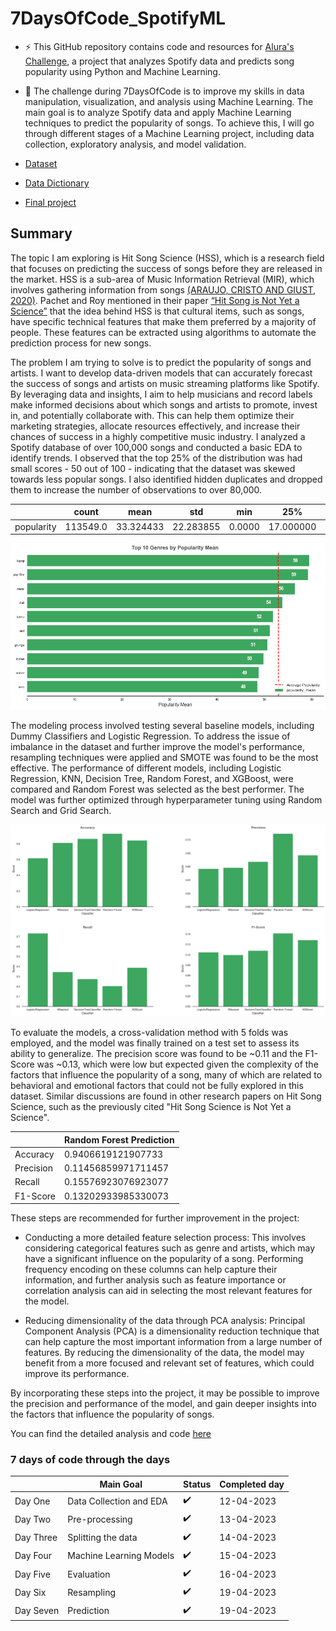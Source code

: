 # 7DaysOfCode_SpotifyML

- ⚡ This GitHub repository contains code and resources for [Alura's Challenge](https://7daysofcode.io/matricula/machine-learning), a project that analyzes Spotify data and predicts song popularity using Python and Machine Learning. 


- 🔭 The challenge during 7DaysOfCode is to improve my skills in data manipulation, visualization, and analysis using Machine Learning. The main goal is to analyze Spotify data and apply Machine Learning techniques to predict the popularity of songs. To achieve this, I will go through different stages of a Machine Learning project, including data collection, exploratory analysis, and model validation.

- [Dataset](https://www.kaggle.com/datasets/maharshipandya/-spotify-tracks-dataset?utm_source=ActiveCampaign&utm_medium=email&utm_content=%237DaysOfCode+-+Machine+Learning+1%2F7%3A+Coleta+de+dados+e+An%C3%A1lise+Explorat%C3%B3ria&utm_campaign=%5BAlura+%237Days+Of+Code%5D%28Js+e+DOM+-+3%C2%AA+Ed+%29+1%2F7)
- [Data Dictionary](https://github.com/biancaportela/7DaysOfCode_SpotifyML/blob/main/data/data_dictionary.md)

- [Final project](https://github.com/biancaportela/7DaysOfCode_SpotifyML/blob/main/projeto_final.ipynb)

## Summary

The topic I am exploring is Hit Song Science (HSS), which is a research field that focuses on predicting the success of songs before they are released in the market. HSS is a sub-area of Music Information Retrieval (MIR), which involves gathering information from songs [(ARAUJO, CRISTO AND GIUST, 2020)](https://seer.ufrgs.br/rita/article/view/RITA_VOL27_NR4_108). Pachet and Roy mentioned in their paper [“Hit Song is Not Yet a Science”](https://ismir2008.ismir.net/papers/ISMIR2008_133.pdf) that the idea behind HSS is that cultural items, such as songs, have specific technical features that make them preferred by a majority of people. These features can be extracted using algorithms to automate the prediction process for new songs.

The problem I am trying to solve is to predict the popularity of songs and artists. I want to develop data-driven models that can accurately forecast the success of songs and artists on music streaming platforms like Spotify. By leveraging data and insights, I aim to help musicians and record labels make informed decisions about which songs and artists to promote, invest in, and potentially collaborate with. This can help them optimize their marketing strategies, allocate resources effectively, and increase their chances of success in a highly competitive music industry. I analyzed a Spotify database of over 100,000 songs and conducted a basic EDA to identify trends. I observed that the top 25% of the distribution was had small scores - 50 out of 100 - indicating that the dataset was skewed towards less popular songs. I also identified hidden duplicates and dropped them to increase the number of observations to over 80,000.

| | count	    | mean	    |     std	  |  min	 |  25%	      |   50%	    |   75%	  |   max   |
|-----------|-----------|-----------|-----------|--------|------------|-----------|---------|---------|
popularity	| 113549.0	| 33.324433	| 22.283855 |	0.0000 |	17.000000 |	35.000000 |	50.0000 |	100.00000

<p float='center'>
  <img src='https://github.com/biancaportela/7DaysOfCode_SpotifyML/blob/main/pictures/mean_popularity.png?raw=true'>
</p>
  
The modeling process involved testing several baseline models, including Dummy Classifiers and Logistic Regression. To address the issue of imbalance in the dataset and further improve the model's performance, resampling techniques were applied and SMOTE was found to be the most effective. The performance of different models, including Logistic Regression, KNN, Decision Tree, Random Forest, and XGBoost, were compared and Random Forest was selected as the best performer. The model was further optimized through hyperparameter tuning using Random Search and Grid Search.

<p float='center'>
  <img src='https://github.com/biancaportela/7DaysOfCode_SpotifyML/blob/main/pictures/smote_metrics.png?raw=true'>
</p>

To evaluate the models, a cross-validation method with 5 folds was employed, and the model was finally trained on a test set to assess its ability to generalize. The precision score was found to be ~0.11 and the F1-Score was ~0.13, which were low but expected given the complexity of the factors that influence the popularity of a song, many of which are related to behavioral and emotional factors that could not be fully explored in this dataset. Similar discussions are found in other research papers on Hit Song Science, such as the previously cited "Hit Song Science is Not Yet a Science".

|           | Random Forest Prediction |
|-----------|--------------------------|
| Accuracy  |   0.9406619121907733     |
| Precision |   0.11456859971711457    |
| Recall    |   0.15576923076923077    |
| F1-Score  |  0.13202933985330073     |

These steps are recommended for further improvement in the project:

   - Conducting a more detailed feature selection process: This involves considering categorical features such as genre and artists, which may have a significant influence on the popularity of a song. Performing frequency encoding on these columns can help capture their information, and further analysis such as feature importance or correlation analysis can aid in selecting the most relevant features for the model.

   - Reducing dimensionality of the data through PCA analysis: Principal Component Analysis (PCA) is a dimensionality reduction technique that can help capture the most important information from a large number of features. By reducing the dimensionality of the data, the model may benefit from a more focused and relevant set of features, which could improve its performance.
   
By incorporating these steps into the project, it may be possible to improve the precision and performance of the model, and gain deeper insights into the factors that influence the popularity of songs.

You can find the detailed analysis and code [here](https://github.com/biancaportela/7DaysOfCode_SpotifyML/blob/main/projeto_final.ipynb)

### 7 days of code through the days

|       | Main Goal   | Status | Completed day | 
|-------|--------------|--------|----------------|
| Day One | Data Collection and EDA   | ✔️    | 12-04-2023       | 
| Day Two  | Pre-processing  | ✔️    | 13-04-2023         | 
| Day Three  | Splitting the data | ✔️      | 14-04-2023         | 
| Day Four   | Machine Learning Models     |  ✔️     | 15-04-2023        |
| Day Five   | Evaluation  | ✔️      | 16-04-2023          | 
| Day Six   | Resampling  | ✔️      | 19-04-2023          | 
| Day Seven   | Prediction | ✔️      | 19-04-2023         |
